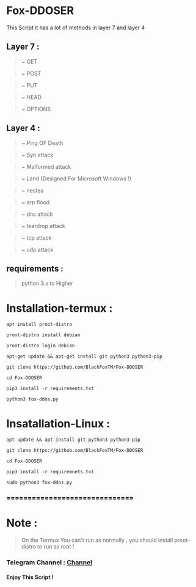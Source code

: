 # Fox-DDOSER
This Script it has a lot of methods in layer 7 and layer 4 

## Layer 7 :

> ~ GET 

> ~ POST

> ~ PUT 

> ~ HEAD

> ~ OPTIONS
## Layer 4 :

> ~ Ping OF Death 

> ~ Syn attack

> ~ Malformed attack

> ~ Land (Designed For Microsoft Windows !)

> ~ nestea 

> ~ arp flood

> ~ dns attack

> ~ teardrop attack

> ~ tcp attack

> ~ udp attack


## requirements : 

> python 3.x to Higher 

# Installation-termux : 

`apt install proot-distro`

`proot-distro install debian`

`proot-distro login debian`

`apt-get update && apt-get install git python3 python3-pip`

`git clone https://github.com/BlackFoxTM/Fox-DDOSER`

`cd Fox-DDOSER`

`pip3 install -r requirements.txt`

`python3 fox-ddos.py`

# Insatallation-Linux : 

`apt update && apt install git python3 python3-pip`

`git clone https://github.com/BlackFoxTM/Fox-DDOSER`

`cd Fox-DDOSER`

`pip3 install -r requiremnets.txt`

`sudo python3 fox-ddos.py`

### ==============================

# Note :
> On the Termux You can't run as normally , you should install proot-distro to run as root !



### Telegram Channel : [Channel](https://t.me/BlackFoxSecurityTeam)

#### Enjoy This Script  !
